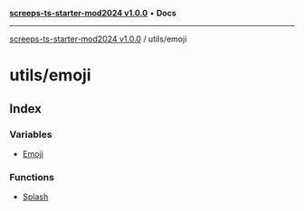 [**screeps-ts-starter-mod2024 v1.0.0**](../../README.md) • **Docs**

***

[screeps-ts-starter-mod2024 v1.0.0](../../modules.md) / utils/emoji

# utils/emoji

## Index

### Variables

- [Emoji](variables/Emoji.md)

### Functions

- [Splash](functions/Splash.md)
